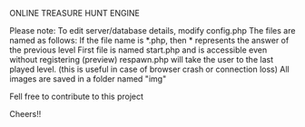 ONLINE TREASURE HUNT ENGINE

Please note:
To edit server/database details, modify config.php
The files are named as follows:
	If the file name is *.php, then * represents the answer of the previous level
	First file is named start.php and is accessible even without registering (preview)
respawn.php will take the user to the last played level. (this is useful in case of browser crash or connection loss)
All images are saved in a folder named "img"

Fell free to contribute to this project

Cheers!!

